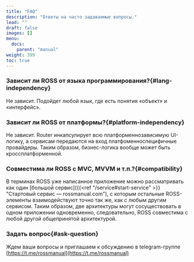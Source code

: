 ```yaml
---
title: "FAQ"
description: "Ответы на часто задаваемые вопросы."
lead: ""
draft: false
images: []
menu:
  docs:
    parent: "manual"
weight: 399
toc: true
---
```


### Зависит ли ROSS от языка программирования?{#lang-independency}
Не зависит. Подойдет любой язык, где есть понятия «объект» и «интерфейс».

### Зависит ли ROSS от платформы?{#platform-independency}
Не зависит. Router инкапсулирует всю платформеннозависимую UI-логику, а сервисам передаются на вход платфоменноспецифичные провайдеры. Таким образом, бизнес-логика вообще может быть кроссплатформенной.

### Совместима ли ROSS с MVC, MVVM и т.п.?{#compatibility}
В терминах ROSS уже написанное приложение можно рассматривать как один [большой сервис]({{<ref "/service#start-service" >}} "Стартовый сервис — rossmanual.com"), с которым остальные ROSS-элементы взаимодействуют точно так же, как с любым другим сервисом. Таким образом, две архитектуры могут сосуществовать в одном приложении одновременно, следовательно, ROSS совместима с любой другой общепринятой архитектурой. 

### Задать вопрос{#ask-question}
Ждем ваши вопросы и приглашаем к обсуждению в telegram-группе [https://t.me/rossmanual](https://t.me/rossmanual)
